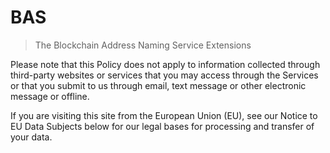 # BAS

> The Blockchain Address Naming Service Extensions

<p>
Please note that this Policy does not apply to information collected through third-party websites or services that you may access through the Services or that you submit to us through email, text message or other electronic message or offline.
</p>

<p>
If you are visiting this site from the European Union (EU), see our Notice to EU Data Subjects below for our legal bases for processing and transfer of your data.  
</p>